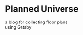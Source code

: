  # Planned Universe

 a [blog](https://www.planneduniverse.com/) for collecting floor plans  
 using Gatsby
